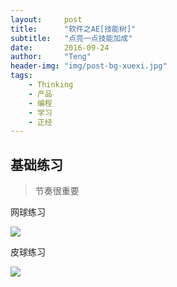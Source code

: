 ```yaml
---
layout:     post
title:      "软件之AE[技能树]"
subtitle:   "点亮一点技能加成"
date:       2016-09-24
author:     "Teng"
header-img: "img/post-bg-xuexi.jpg"
tags:
    - Thinking
    - 产品
    - 编程
    - 学习
    - 正经
---
```



## 基础练习


> 节奏很重要

网球练习

![](http://7xtgob.com1.z0.glb.clouddn.com/16-9-24/18808713.jpg)

皮球练习

![](http://7xtgob.com1.z0.glb.clouddn.com/16-9-24/87373115.jpg)